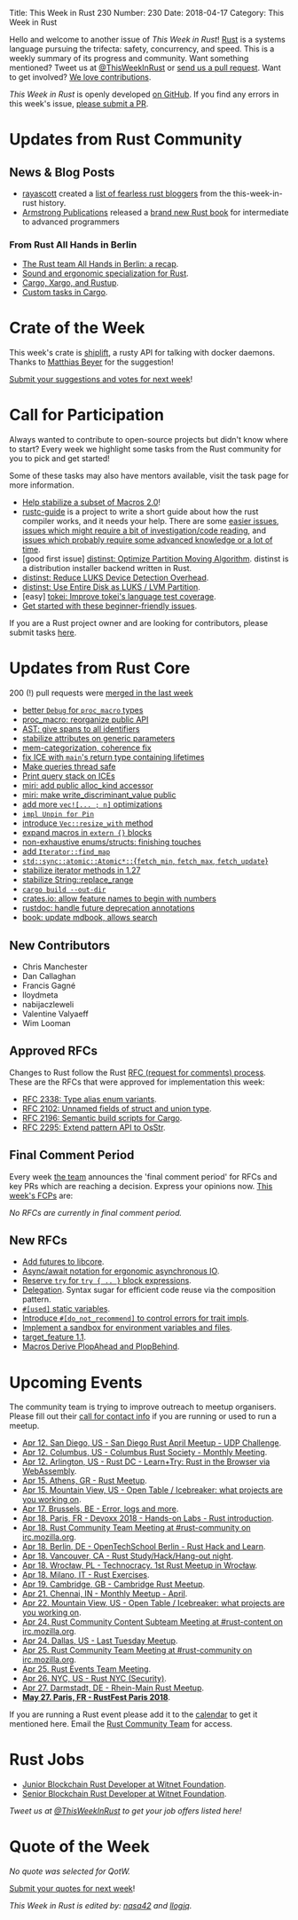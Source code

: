 Title: This Week in Rust 230
Number: 230
Date: 2018-04-17
Category: This Week in Rust

Hello and welcome to another issue of *This Week in Rust*!
[Rust](http://rust-lang.org) is a systems language pursuing the trifecta: safety, concurrency, and speed.
This is a weekly summary of its progress and community.
Want something mentioned? Tweet us at [@ThisWeekInRust](https://twitter.com/ThisWeekInRust) or [send us a pull request](https://github.com/cmr/this-week-in-rust).
Want to get involved? [We love contributions](https://github.com/rust-lang/rust/blob/master/CONTRIBUTING.md).

*This Week in Rust* is openly developed [on GitHub](https://github.com/cmr/this-week-in-rust).
If you find any errors in this week's issue, [please submit a PR](https://github.com/cmr/this-week-in-rust/pulls).

# Updates from Rust Community

## News & Blog Posts

* [rayascott](https://users.rust-lang.org/u/rayascott) created a [list of fearless rust bloggers](https://users.rust-lang.org/t/fearless-rust-bloggers/16770) from the this-week-in-rust history.
* [Armstrong Publications](armstrong-publications.com) released a [brand new Rust book](https://www.armstrong-publications.com/product/step-ahead-with-rust/) for intermediate to advanced programmers

### From Rust All Hands in Berlin

* [The Rust team All Hands in Berlin: a recap](https://blog.rust-lang.org/2018/04/06/all-hands.html).
* [Sound and ergonomic specialization for Rust](https://aturon.github.io/2018/04/05/sound-specialization/).
* [Cargo, Xargo, and Rustup](https://aturon.github.io/2018/04/06/rustup-xargo/).
* [Custom tasks in Cargo](https://aturon.github.io/2018/04/05/workflows/).

# Crate of the Week

This week's crate is [shiplift](https://crates.io/crates/shiplift), a rusty API for talking with docker daemons. Thanks to [Matthias Beyer](https://users.rust-lang.org/u/musicmatze) for the suggestion!

[Submit your suggestions and votes for next week][submit_crate]!

[submit_crate]: https://users.rust-lang.org/t/crate-of-the-week/2704

# Call for Participation

Always wanted to contribute to open-source projects but didn't know where to start?
Every week we highlight some tasks from the Rust community for you to pick and get started!

Some of these tasks may also have mentors available, visit the task page for more information.

* [Help stabilize a subset of Macros 2.0](https://internals.rust-lang.org/t/help-stabilize-a-subset-of-macros-2-0/7252)!
* [rustc-guide](https://github.com/rust-lang-nursery/rustc-guide) is a project to write a short guide about how the rust compiler works, and it needs your help. There are some [easier issues](https://github.com/rust-lang-nursery/rustc-guide/issues?q=is%3Aissue+is%3Aopen+label%3AEasy), [issues which might require a bit of investigation/code reading](https://github.com/rust-lang-nursery/rustc-guide/issues?q=is%3Aissue+is%3Aopen+label%3AMedium), and [issues which probably require some advanced knowledge or a lot of time](https://github.com/rust-lang-nursery/rustc-guide/issues?utf8=%E2%9C%93&q=is%3Aissue+is%3Aopen+label%3AHard).
* [good first issue] [distinst: Optimize Partition Moving Algorithm](https://github.com/pop-os/distinst/issues/51). distinst is a distribution installer backend written in Rust.
* [distinst: Reduce LUKS Device Detection Overhead](https://github.com/pop-os/distinst/issues/80).
* [distinst: Use Entire Disk as LUKS / LVM Partition](https://github.com/pop-os/distinst/issues/64).
* [easy] [tokei: Improve tokei's language test coverage](https://github.com/Aaronepower/tokei/issues/63).
* [Get started with these beginner-friendly issues](https://www.rustaceans.org/findwork/starters).

If you are a Rust project owner and are looking for contributors, please submit tasks [here][guidelines].

[guidelines]: https://users.rust-lang.org/t/twir-call-for-participation/4821

# Updates from Rust Core

200 (!) pull requests were [merged in the last week][merged]

[merged]: https://github.com/search?q=is%3Apr+org%3Arust-lang+is%3Amerged+merged%3A2018-04-02..2018-04-09

* [better `Debug` for `proc_macro` types](https://github.com/rust-lang/rust/pull/49748)
* [proc_macro: reorganize public API](https://github.com/rust-lang/rust/pull/49597)
* [AST: give spans to all identifiers](https://github.com/rust-lang/rust/pull/49154)
* [stabilize attributes on generic parameters](https://github.com/rust-lang/rust/pull/48851)
* [mem-categorization, coherence fix](https://github.com/rust-lang/rust/pull/49714)
* [fix ICE with `main`'s return type containing lifetimes](https://github.com/rust-lang/rust/pull/49692)
* [Make queries thread safe](https://github.com/rust-lang/rust/pull/49045)
* [Print query stack on ICEs](https://github.com/rust-lang/rust/pull/49222)
* [miri: add public alloc_kind accessor](https://github.com/rust-lang/rust/pull/49625)
* [miri: make write_discriminant_value public](https://github.com/rust-lang/rust/pull/49758)
* [add more `vec![... ; n]` optimizations](https://github.com/rust-lang/rust/pull/49496)
* [`impl Unpin for Pin`](https://github.com/rust-lang/rust/pull/49621)
* [introduce `Vec::resize_with` method](https://github.com/rust-lang/rust/pull/49559)
* [expand macros in `extern {}` blocks](https://github.com/rust-lang/rust/pull/49350)
* [non-exhaustive enums/structs: finishing touches](https://github.com/rust-lang/rust/pull/49345/files)
* [add `Iterator::find_map`](https://github.com/rust-lang/rust/pull/49098)
* [`std::sync::atomic::Atomic*::`{`fetch_min`, `fetch_max`, `fetch_update`}](https://github.com/rust-lang/rust/pull/48658)
* [stabilize iterator methods in 1.27](https://github.com/rust-lang/rust/pull/49607)
* [stabilize String::replace_range](https://github.com/rust-lang/rust/pull/49577)
* [`cargo build --out-dir`](https://github.com/rust-lang/cargo/pull/5203)
* [crates.io: allow feature names to begin with numbers](https://github.com/rust-lang/crates.io/pull/1331)
* [rustdoc: handle future deprecation annotations](https://github.com/rust-lang/rust/pull/49179)
* [book: update mdbook, allows search](https://github.com/rust-lang/rust/pull/49623)

## New Contributors

* Chris Manchester
* Dan Callaghan
* Francis Gagné
* lloydmeta
* nabijaczleweli
* Valentine Valyaeff
* Wim Looman

## Approved RFCs

Changes to Rust follow the Rust [RFC (request for comments)
process](https://github.com/rust-lang/rfcs#rust-rfcs). These
are the RFCs that were approved for implementation this week:

* [RFC 2338: Type alias enum variants](https://github.com/rust-lang/rfcs/pull/2338).
* [RFC 2102: Unnamed fields of struct and union type](https://github.com/rust-lang/rfcs/pull/2102).
* [RFC 2196: Semantic build scripts for Cargo](https://github.com/rust-lang/rfcs/pull/2196).
* [RFC 2295: Extend pattern API to OsStr](https://github.com/rust-lang/rfcs/pull/2295).

## Final Comment Period

Every week [the team](https://www.rust-lang.org/team.html) announces the
'final comment period' for RFCs and key PRs which are reaching a
decision. Express your opinions now. [This week's FCPs][fcp] are:

[fcp]: https://github.com/rust-lang/rfcs/labels/final-comment-period

*No RFCs are currently in final comment period.*

## New RFCs

* [Add futures to libcore](https://github.com/rust-lang/rfcs/pull/2395).
* [Async/await notation for ergonomic asynchronous IO](https://github.com/rust-lang/rfcs/pull/2394).
* [Reserve `try` for `try { .. }` block expressions](https://github.com/rust-lang/rfcs/pull/2388).
* [Delegation](https://github.com/rust-lang/rfcs/pull/2393). Syntax sugar for efficient code reuse via the composition pattern.
* [`#[used]` static variables](https://github.com/rust-lang/rfcs/pull/2386).
* [Introduce `#[do_not_recommend]` to control errors for trait impls](https://github.com/rust-lang/rfcs/pull/2397).
* [Implement a sandbox for environment variables and files](https://github.com/rust-lang/rfcs/pull/2391).
* [target_feature 1.1](https://github.com/rust-lang/rfcs/pull/2396).
* [Macros Derive PlopAhead and PlopBehind](https://github.com/rust-lang/rfcs/pull/2390).

# Upcoming Events

The community team is trying to improve outreach to meetup organisers. Please fill out their [call for contact info](https://docs.google.com/forms/d/e/1FAIpQLSf52YXGhqBaHtCXtVna4iHYMK7IQaTqUW6V-ztsZC8C2TBInQ/viewform) if you are running or used to run a meetup.

* [Apr 12. San Diego, US - San Diego Rust April Meetup - UDP Challenge](https://www.meetup.com/San-Diego-Rust/events/249505098/).
* [Apr 12. Columbus, US - Columbus Rust Society - Monthly Meeting](https://www.meetup.com/columbus-rs/events/czcwhlyxgbqb/).
* [Apr 12. Arlington, US - Rust DC - Learn+Try: Rust in the Browser via WebAssembly](https://www.meetup.com/RustDC/events/248552247/).
* [Apr 15. Athens, GR - Rust Meetup](https://www.hackerspace.gr/wiki/5th_Rust_Meetup).
* [Apr 15. Mountain View, US - Open Table / Icebreaker: what projects are you working on](https://www.meetup.com/Rust-Dev-in-Mountain-View/events/glnfcpyxgbtb/).
* [Apr 17. Brussels, BE - Error, logs and more](https://www.meetup.com/Belgium-Rust-user-group/events/248297132/).
* [Apr 18. Paris, FR - Devoxx 2018 - Hands-on Labs - Rust introduction](http://cfp.devoxx.fr/2018/talk/QAL-4376/Atelier_Rust).
* [Apr 18. Rust Community Team Meeting at #rust-community on irc.mozilla.org](irc://irc.mozilla.org/rust-community).
* [Apr 18. Berlin, DE - OpenTechSchool Berlin - Rust Hack and Learn](https://www.meetup.com/opentechschool-berlin/events/247388143/).
* [Apr 18. Vancouver, CA - Rust Study/Hack/Hang-out night](https://www.meetup.com/Vancouver-Rust/events/ckwdlpyxgbxb/).
* [Apr 18. Wrocław, PL - Technocracy. 1st Rust Meetup in Wrocław](https://www.meetup.com/Technocracy/events/249259107/).
* [Apr 18. Milano, IT - Rust Exercises](https://www.meetup.com/rust-language-milano/events/249592365/).
* [Apr 19. Cambridge, GB - Cambridge Rust Meetup](https://www.meetup.com/Cambridge-Rust-Meetup/events/pzwshpyxgbzb/).
* [Apr 21. Chennai, IN - Monthly Meetup - April](https://www.meetup.com/mad-rs/events/249535481/).
* [Apr 22. Mountain View, US - Open Table / Icebreaker: what projects are you working on](https://www.meetup.com/Rust-Dev-in-Mountain-View/events/glnfcpyxgbdc/).
* [Apr 24. Rust Community Content Subteam Meeting at #rust-content on irc.mozilla.org](irc://irc.mozilla.org/rust-content).
* [Apr 24. Dallas, US - Last Tuesday Meetup](https://www.meetup.com/Dallas-Rust/events/zfgwzmyxgbgc/).
* [Apr 25. Rust Community Team Meeting at #rust-community on irc.mozilla.org](irc://irc.mozilla.org/rust-community).
* [Apr 25. Rust Events Team Meeting](https://t.me/joinchat/EkKINhHCgZ9llzvPidOssA).
* [Apr 26. NYC, US - Rust NYC (Security)](https://www.meetup.com/Rust-NYC/events/249849155/).
* [Apr 27. Darmstadt, DE - Rhein-Main Rust Meetup](https://www.meetup.com/Rust-Rhein-Main/events/249543182/).
* **[May 27. Paris, FR - RustFest Paris 2018](https://paris.rustfest.eu/)**.

If you are running a Rust event please add it to the [calendar] to get
it mentioned here. Email the [Rust Community Team][community] for access.

[calendar]: https://www.google.com/calendar/embed?src=apd9vmbc22egenmtu5l6c5jbfc%40group.calendar.google.com
[community]: mailto:community-team@rust-lang.org

# Rust Jobs

* [Junior Blockchain Rust Developer at Witnet Foundation](https://angel.co/witnet-foundation-1/jobs/342268-junior-blockchain-rust-developer).
* [Senior Blockchain Rust Developer at Witnet Foundation](https://angel.co/witnet-foundation-1/jobs/342272-senior-blockchain-rust-developer).

*Tweet us at [@ThisWeekInRust](https://twitter.com/ThisWeekInRust) to get your job offers listed here!*

# Quote of the Week

*No quote was selected for QotW.*

[Submit your quotes for next week][submit]!

[submit]: http://users.rust-lang.org/t/twir-quote-of-the-week/328

*This Week in Rust is edited by: [nasa42](https://github.com/nasa42) and [llogiq](https://github.com/llogiq).*
